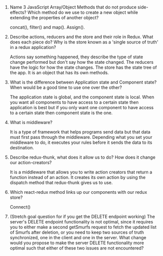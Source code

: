 1. Name 3 JavaScript Array/Object Methods that do not produce side-effects? Which method do we use to create a new object while extending the properties of another object?

    concat(), filter() and map(). Assign().

2. Describe actions, reducers and the store and their role in Redux. What does each piece do? Why is the store known as a 'single source of truth' in a redux application?

    Actions say something happened, they describe the type of state change performed but don't say how the state changed. The reducers have the logic for how the state changes. The store has the state tree of the app. It is an object that has its own methods.

3. What is the difference between Application state and Component state? When would be a good time to use one over the other?

    The application state is global, and the component state is local. When you want all components to have access to a certain state then application is best but if you only want one component to have access to a certain state then component state is the one.

4. What is middleware?

    It is a type of framework that helps programs send data but that data must first pass through the middleware. Depending what you set your middleware to do, it executes your rules before it sends the data to its destination.

5. Describe redux-thunk, what does it allow us to do? How does it change our action-creators?

    It is a middleware that allows you to write action creators that return a function instead of an action. It creates its own action by using the dispatch method that redux-thunk gives us to use.

6. Which react-redux method links up our components with our redux store?

    Connect()

7. (Stretch goal question for if you get the DELETE endpoint working) The server's DELETE endpoint functionality is not optimal, since it requires you to either make a second getSmurfs request to fetch the updated list of Smurfs after deletion, or you need to keep two sources of truth synchronized, one in the client and one in the server. What change would you propose to make the server DELETE functionality more optimal such that either of these two issues are not encountered?